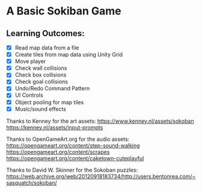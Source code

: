 # A Basic Sokiban Game

## **Learning Outcomes:**

- [x] Read map data from a file
- [x] Create tiles from map data using Unity Grid
- [x] Move player
- [x] Check wall collisions
- [x] Check box collisions
- [x] Check goal collisions
- [x] Undo/Redo Command Pattern
- [x] UI Controls
- [x] Object pooling for map tiles
- [x] Music/sound effects

Thanks to Kenney for the art assets:
<https://www.kenney.nl/assets/sokoban>
<https://kenney.nl/assets/input-prompts>

Thanks to OpenGameArt.org for the audio assets:
<https://opengameart.org/content/step-sound-walking>
<https://opengameart.org/content/scrapes>
<https://opengameart.org/content/caketown-cuteplayful>

Thanks to David W. Skinner for the Sokoban puzzles:
<https://web.archive.org/web/20120918183734/http://users.bentonrea.com/~sasquatch/sokoban/>
